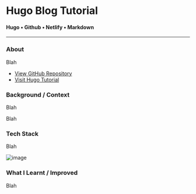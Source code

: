 # Hugo Blog Tutorial
#### Hugo • Github • Netlify • Markdown
<hr>

### **About**

<div class="pb-3"></div>

Blah
  
<div class="pb-3"></div>

* <a class="cyanLink" href="https://github.com/khandren/hugo-tutorials/tree/blog-dev">View GitHub Repository</a>
* <a class="cyanLink" href="https://tutorial-blog.netlify.app/">Visit Hugo Tutorial</a>
  
<div class="pb-3"></div>

### **Background / Context**

<div class="pb-3"></div>

Blah

<div class="pb-3"></div>

Blah

<div class="pb-3"></div>

### **Tech Stack**

<div class="pb-3"></div>

Blah

<div class="pb-3"></div>

<!-- ----------- Image ----------- --> 
<div class="image-container">
	<img src="./assets/portfolio/images/docosummaries/1.jpg" loading="lazy" alt="image" class="image-75">
</div>
<!-- ----------------------------- -->

<div class="pb-3"></div>

### **What I Learnt / Improved**

<div class="pb-3"></div>

Blah

<div class="pb-3"></div>